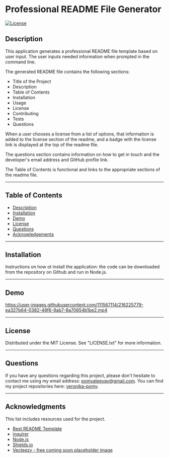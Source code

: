# Professional README File Generator

<!-- License Badge -->
[![License][license-shield]][license-url]

## Description

This application generates a professional README file template based on user input. The user inputs needed information when prompted in the command line. 

The generated README file contains the following sections:

- Title of the Project
- Description
- Table of Contents 
- Installation
- Usage
- License 
- Contributing 
- Tests
- Questions

When a user chooses a license from a list of options, that information is added to the license section of the readme, and a badge with the license link is displayed at the top of the readme file. 

The questions section contains information on how to get in touch and the developer's email address and GitHub profile link.

The Table of Contents is functional and links to the appropriate sections of the readme file. 

---

## Table of Contents

  <ul>
    <li>
      <a href="#description">Description</a>
    </li>
    <li>
      <a href="#installation">Installation</a>
    </li>
    <li>
      <a href="#demo">Demo</a>
    </li>
    <li>
        <a href="#license">License</a>
    </li>
    <li>
        <a href="#questions">Questions</a>
    </li>
    <li>
        <a href="#acknowledgments">Acknowledgements</a>
    </li>
  </ul>

---

## Installation

Instructions on how ot install the application: the code can be downloaded from the repository on Github and run in Node.js.

---
## Demo

https://user-images.githubusercontent.com/111567114/216225779-ea327b64-0382-48f6-9ab7-8a70654b1be2.mp4

---

## License

Distributed under the MIT License. See "LICENSE.txt" for more information.

---

## Questions

If you have any questions regarding this project, please don't hesitate to contact me using my email address: pomyateevav@gmail.com. You can find my project repositories here: [veronika-pomy](https://github.com/veronika-pomy?tab=repositories).

___

## Acknowledgments

This list includes resources used for the project. 

- [Best README Template](https://github.com/othneildrew/Best-README-Template/blob/master/README.md)
- [inquirer](https://www.npmjs.com/package/inquirer)
- [Node.js](https://nodejs.org/en/)
- [Shields.io](https://shields.io/)
- [Vecteezy - free coming soon placeholder image](https://www.vecteezy.com/)

<!-- License and Demos -->
[license-shield]: https://img.shields.io/badge/license-MIT-blue?style=for-the-badge
[license-url]: https://github.com/veronika-pomy/Readme-Generator/blob/main/LICENSE
[product-demo]: https://example.com
